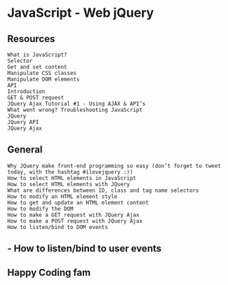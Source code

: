 # JavaScript - Web jQuery
## Resources
	What is JavaScript?
	Selector
	Get and set content
	Manipulate CSS classes
	Manipulate DOM elements
	API
	Introduction
	GET & POST request
	JQuery Ajax Tutorial #1 - Using AJAX & API’s
	What went wrong? Troubleshooting JavaScript
	JQuery
	JQuery API
	JQuery Ajax
## General
	Why JQuery make front-end programming so easy (don’t forget to tweet today, with the hashtag #ilovejquery :))
	How to select HTML elements in JavaScript
	How to select HTML elements with JQuery
	What are differences between ID, class and tag name selectors
	How to modify an HTML element style
	How to get and update an HTML element content
	How to modify the DOM
	How to make a GET request with JQuery Ajax
	How to make a POST request with JQuery Ajax
	How to listen/bind to DOM events
## - How to listen/bind to user events
## Happy Coding fam
